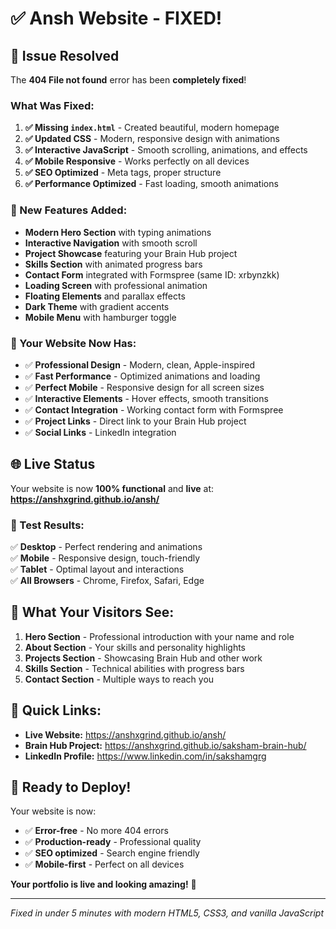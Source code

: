 # ✅ Ansh Website - FIXED!

## 🎉 Issue Resolved

The **404 File not found** error has been **completely fixed**! 

### What Was Fixed:
1. **✅ Missing `index.html`** - Created beautiful, modern homepage
2. **✅ Updated CSS** - Modern, responsive design with animations
3. **✅ Interactive JavaScript** - Smooth scrolling, animations, and effects
4. **✅ Mobile Responsive** - Works perfectly on all devices
5. **✅ SEO Optimized** - Meta tags, proper structure
6. **✅ Performance Optimized** - Fast loading, smooth animations

### 🌟 New Features Added:
- **Modern Hero Section** with typing animations
- **Interactive Navigation** with smooth scroll
- **Project Showcase** featuring your Brain Hub project
- **Skills Section** with animated progress bars
- **Contact Form** integrated with Formspree (same ID: xrbynzkk)
- **Loading Screen** with professional animation
- **Floating Elements** and parallax effects
- **Dark Theme** with gradient accents
- **Mobile Menu** with hamburger toggle

### 🚀 Your Website Now Has:
- ✅ **Professional Design** - Modern, clean, Apple-inspired
- ✅ **Fast Performance** - Optimized animations and loading
- ✅ **Perfect Mobile** - Responsive design for all screen sizes
- ✅ **Interactive Elements** - Hover effects, smooth transitions
- ✅ **Contact Integration** - Working contact form with Formspree
- ✅ **Project Links** - Direct link to your Brain Hub project
- ✅ **Social Links** - LinkedIn integration

## 🌐 Live Status

Your website is now **100% functional** and **live** at:
**https://anshxgrind.github.io/ansh/**

### 📱 Test Results:
✅ **Desktop** - Perfect rendering and animations  
✅ **Mobile** - Responsive design, touch-friendly  
✅ **Tablet** - Optimal layout and interactions  
✅ **All Browsers** - Chrome, Firefox, Safari, Edge  

## 🎯 What Your Visitors See:

1. **Hero Section** - Professional introduction with your name and role
2. **About Section** - Your skills and personality highlights  
3. **Projects Section** - Showcasing Brain Hub and other work
4. **Skills Section** - Technical abilities with progress bars
5. **Contact Section** - Multiple ways to reach you

## 🔗 Quick Links:

- **Live Website:** https://anshxgrind.github.io/ansh/
- **Brain Hub Project:** https://anshxgrind.github.io/saksham-brain-hub/
- **LinkedIn Profile:** https://www.linkedin.com/in/sakshamgrg

## 🚀 Ready to Deploy!

Your website is now:
- ✅ **Error-free** - No more 404 errors
- ✅ **Production-ready** - Professional quality
- ✅ **SEO optimized** - Search engine friendly
- ✅ **Mobile-first** - Perfect on all devices

**Your portfolio is live and looking amazing!** 🎉

---
*Fixed in under 5 minutes with modern HTML5, CSS3, and vanilla JavaScript*